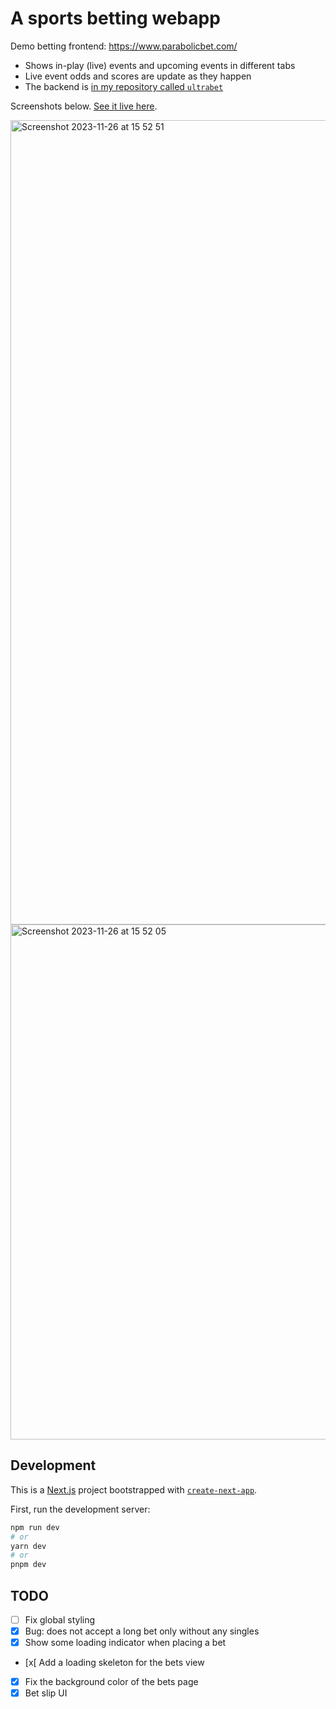 # A sports betting webapp

Demo betting frontend: https://www.parabolicbet.com/

* Shows in-play (live) events and upcoming events in different tabs
* Live event odds and scores are update as they happen
* The backend is [in my repository called `ultrabet`](https://github.com/anssip/ultrabet)

Screenshots below. [See it live here](https://www.parabolicbet.com/).

<img width="1287" alt="Screenshot 2023-11-26 at 15 52 51" src="https://github.com/anssip/ultrabet-ui/assets/271711/38cc235d-1cbe-4903-a5b2-a049e59fee30">

<img width="824" alt="Screenshot 2023-11-26 at 15 52 05" src="https://github.com/anssip/ultrabet-ui/assets/271711/3f914d06-bc1c-4cd8-a28a-e3e4c70cdbb9">


## Development

This is a [Next.js](https://nextjs.org/) project bootstrapped
with [`create-next-app`](https://github.com/vercel/next.js/tree/canary/packages/create-next-app).

First, run the development server:

```bash
npm run dev
# or
yarn dev
# or
pnpm dev
```

## TODO

- [ ] Fix global styling
- [x] Bug: does not accept a long bet only without any singles
- [x] Show some loading indicator when placing a bet
- [x[ Add a loading skeleton for the bets view
- [x] Fix the background color of the bets page
- [x] Bet slip UI
